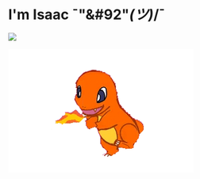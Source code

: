 # I'm Isaac ¯"&#92"_(ツ)_/¯

![](https://komarev.com/ghpvc/?username=byrrice&color=deb887)

<img src="https://raw.githubusercontent.com/byrrice/byrrice/main/charmander.gif" alt="Chasing">

<!--
**byrrice/byrrice** is a ✨ _special_ ✨ repository because its `README.md` (this file) appears on your GitHub profile.

Here are some ideas to get you started:

- 🔭 I’m currently working on ...
- 🌱 I’m currently learning ...
- 👯 I’m looking to collaborate on ...
- 🤔 I’m looking for help with ...
- 💬 Ask me about ...
- 📫 How to reach me: ...
- 😄 Pronouns: ...
- ⚡ Fun fact: ...
-->
